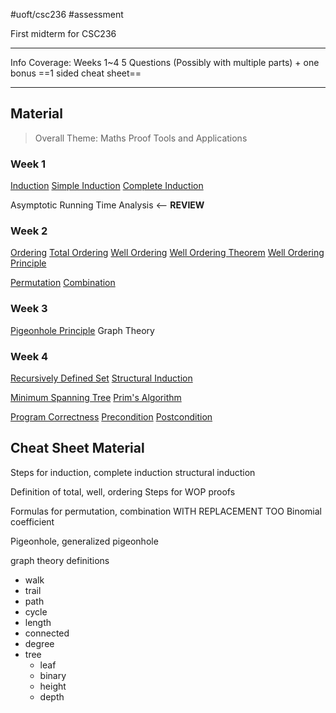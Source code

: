 #uoft/csc236 #assessment 

First midterm for CSC236

---
Info
	Coverage: Weeks 1~4
	5 Questions (Possibly with multiple parts) + one bonus
	==1 sided cheat sheet==

---
## Material
> Overall Theme: Maths Proof Tools and Applications

### Week 1
[Induction](CSC236%20Notes/Induction.md) 
	[Simple Induction](CSC236%20Notes/Simple%20Induction.md)
	[Complete Induction](CSC236%20Notes/Complete%20Induction.md)

Asymptotic Running Time Analysis <-- **REVIEW**

### Week 2

[Ordering](CSC236%20Notes/Ordering.md)
	[Total Ordering](CSC236%20Notes/Total%20Ordering.md)
[Well Ordering](CSC236%20Notes/Well%20Ordering.md)
	[Well Ordering Theorem](CSC236%20Notes/Well%20Ordering%20Theorem.md)
	[Well Ordering Principle](CSC236%20Notes/Well%20Ordering%20Principle.md)

[Permutation](../../Statistics/STA237%20Notes/Permutation.md)
[Combination](../../Statistics/STA237%20Notes/Combination.md)

### Week 3
[Pigeonhole Principle](CSC236%20Notes/Pigeonhole%20Principle.md)
Graph Theory

### Week 4
[Recursively Defined Set](CSC236%20Notes/Recursively%20Defined%20Set.md)
[Structural Induction](CSC236%20Notes/Structural%20Induction.md)

[Minimum Spanning Tree](Minimum%20Spanning%20Tree)
[Prim's Algorithm](Prim's%20Algorithm)

[Program Correctness](CSC236%20Notes/Program%20Correctness.md)
	[Precondition](CSC236%20Notes/Precondition.md)
	[Postcondition](CSC236%20Notes/Postcondition.md)
## Cheat Sheet Material
Steps for induction, complete induction
structural induction

Definition of total, well, ordering
Steps for WOP proofs

Formulas for permutation, combination
	WITH REPLACEMENT TOO
Binomial coefficient

Pigeonhole, generalized pigeonhole

graph theory
definitions
- walk
- trail
- path
- cycle
- length
- connected
- degree
- tree
	- leaf
	- binary
	- height
	- depth



